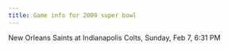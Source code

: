```yaml
---
title: Game info for 2009 super bowl
---
```

New Orleans Saints at Indianapolis Colts, Sunday, Feb 7, 6:31 PM

